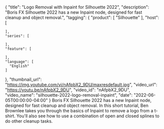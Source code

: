 {
  "title": "Logo Removal with Inpaint for Silhouette 2022",
  "description": "Boris FX Silhouette 2022 has a new Inpaint node, designed for fast cleanup and object removal.",
  "tagging": {
    "product": [
      "Silhouette"
    ],
    "host": [

    ],
    "series": [

    ],
    "feature": [

    ],
    "language": [
      "English"
    ]
  },
  "thumbnail_url": "https://img.youtube.com/vi/nAfpbX2_9DU/maxresdefault.jpg",
  "video_url": "https://youtu.be/nAfpbX2_9DU",
  "video_id": "nAfpbX2_9DU",
  "video_name": "silhouette-2022-logo-removal-inpaint",
  "date": "2022-06-05T00:00:00-04:00"
}
Boris FX Silhouette 2022 has a new Inpaint node, designed for fast cleanup and object removal.  In this short tutorial, Ben Brownlee takes you through the basics of Inpaint to remove a logo from a t-shirt.  You'll also see how to use a combination of open and closed splines to do other cleanup tasks.